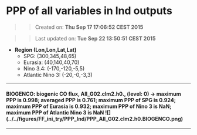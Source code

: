 PPP of all variables in lnd outputs
==========
>> Created on: __Thu Sep 17 17:06:52 CEST 2015__ 
 
>> Last updated on: __Tue Sep 22 13:50:51 CEST 2015__ 

* __Region (Lon,Lon,Lat,Lat)__ 
  * SPG: (300,345,48,65) 
  * Eurasia: (40,140,40,70) 
  * Nino 3.4: (-170,-120,-5,5) 
  * Atlantic Nino 3: (-20,-0,-3,3) 

------ 

 
#### __BIOGENCO: biogenic CO flux__, All_G02.clm2.h0., (level: 0) -> maximum PPP is __0.998__; averaged PPP is __0.761__; maximum PPP of SPG is __0.924__; maximum PPP of Eurasia is __0.932__; maximum PPP of Nino 3 is NaN; maximum PPP of Atlantic Nino 3 is NaN  ![] (../../figures/FF_ini_try/PPP_lnd/PPP_All_G02.clm2.h0.BIOGENCO.png)
 
------ 
 
